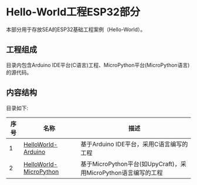 # Hello-World工程ESP32部分

本部分用于存放SEA的ESP32基础工程案例（Hello-World）。

## 工程组成

目录内包含Arduino IDE平台(C语言)工程、MicroPython平台(MicroPython语言)的源代码。

## 内容结构

目录如下:

| 序号 | 名称                                                         | 描述                                       |
| ---- | ------------------------------------------------------------ | ------------------------------------------ |
| 1    | [HelloWorld-Arduino](/Hello-World/ESP32/Arduino-IDE)         | 基于Arduino IDE平台，采用C语言编写的工程    |
| 2    | [HelloWorld-MicroPython](/Hello-World/ESP32/MicroPython)   | 基于MicroPython平台(如UpyCraft)，采用MicroPython语言编写的工程       |